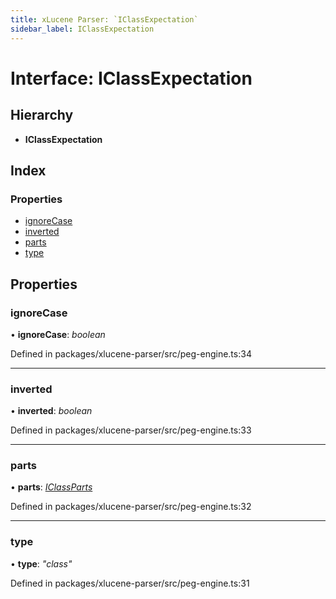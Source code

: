```yaml
---
title: xLucene Parser: `IClassExpectation`
sidebar_label: IClassExpectation
---
```


# Interface: IClassExpectation

## Hierarchy

* **IClassExpectation**

## Index

### Properties

* [ignoreCase](iclassexpectation.md#ignorecase)
* [inverted](iclassexpectation.md#inverted)
* [parts](iclassexpectation.md#parts)
* [type](iclassexpectation.md#type)

## Properties

###  ignoreCase

• **ignoreCase**: *boolean*

Defined in packages/xlucene-parser/src/peg-engine.ts:34

___

###  inverted

• **inverted**: *boolean*

Defined in packages/xlucene-parser/src/peg-engine.ts:33

___

###  parts

• **parts**: *[IClassParts](iclassparts.md)*

Defined in packages/xlucene-parser/src/peg-engine.ts:32

___

###  type

• **type**: *"class"*

Defined in packages/xlucene-parser/src/peg-engine.ts:31
